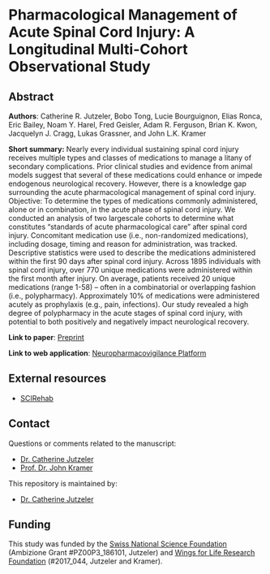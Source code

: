 # Pharmacological Management of Acute Spinal Cord Injury: A Longitudinal Multi-Cohort Observational Study  

## Abstract

**Authors**: 
Catherine R. Jutzeler, Bobo Tong, Lucie Bourguignon, Elias Ronca, Eric Bailey, Noam Y. Harel, Fred Geisler, Adam R. Ferguson, Brian K. Kwon, Jacquelyn J. Cragg, Lukas Grassner, and John L.K. Kramer

**Short summary:** Nearly every individual sustaining spinal cord injury receives multiple types and classes of medications to manage a litany of secondary complications. Prior clinical studies and evidence from animal models suggest that several of these medications could enhance or impede endogenous neurological recovery. However, there is a knowledge gap surrounding the acute pharmacological management of spinal cord injury. 
Objective: To determine the types of medications commonly administered, alone or in combination, in the acute phase of spinal cord injury. We conducted an analysis of two largescale cohorts to determine what constitutes “standards of acute pharmacological care” after spinal cord injury. Concomitant medication use (i.e., non-randomized medications), including dosage, timing and reason for administration, was tracked. 
Descriptive statistics were used to describe the medications administered within the first 90 days after spinal cord injury.  Across 1895 individuals with spinal cord injury, over 770 unique medications were administered within the first month after injury. On average, patients received 20 unique medications (range 1-58) – often in a combinatorial or overlapping fashion (i.e., polypharmacy). Approximately 10% of medications were administered acutely as prophylaxis (e.g., pain, infections).
Our study revealed a high degree of polypharmacy in the acute stages of spinal cord injury, with potential to both positively and negatively impact neurological recovery.


**Link to paper**: [Preprint](https://www.sciencedirect.com/science/article/pii/S1477893920303215?via%3Dihub)

**Link to web application**: [Neuropharmacovigilance Platform](https://jutzelec.shinyapps.io/neurosurveillance/)

## External resources

* [SCIRehab](https://www.icpsr.umich.edu/web/ADDEP/studies/36724)

## Contact
Questions or comments related to the manuscript:
* [Dr. Catherine Jutzeler](mailto:catherine.jutzeler@bsse.ethz.ch?subject=[GitHub]%20Source%20Han%20Sans)
* [Prof. Dr. John Kramer](mailto:kramer@icord.org?subject=[GitHub]%20Source%20Han%20Sans)

This repository is maintained by:
* [Dr. Catherine Jutzeler](https://github.com/jutzca)

## Funding

This study was funded by the [Swiss National Science Foundation](http://www.snf.ch/en/Pages/default.aspx) (Ambizione Grant #PZ00P3_186101, Jutzeler) and [Wings for Life Research Foundation](https://www.wingsforlife.com/en/research/blood-biomarkers-to-predict-outcome-after-spinal-cord-injury-a-precision-medicine-approach-3486/) (#2017_044, Jutzeler and Kramer).



